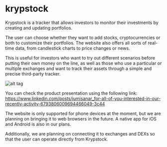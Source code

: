 # krypstock

Krypstock is a tracker that allows investors to monitor their investments by creating and updating portfolios.

The user can choose whether they want to add stocks, cryptocurrencies or both to customize their portfolios.
The website also offers all sorts of real-time data, from candlestick charts to price changes or news.

This is useful for investors who want to try out different scenarios before putting their own money on the line, as well as those who use a particular or multiple exchanges and want to track their assets through a simple and precise third-party tracker.

![alt tag](https://res.cloudinary.com/tennam/image/upload/v1619779521/Propulsion/Group_1.png)

You can check the product presentation using the following link: 
https://www.linkedin.com/posts/jumisanar_for-all-of-you-interested-in-our-recently-activity-6793806009694466049-3c44

The website is only supported for phone devices at the moment, but we are planning on bringing it to web browsers in the future.
A native app for iOS and Android is also in our plans.

Additionally, we are planning on connecting it to exchanges and DEXs so that the user can operate directly from Krypstock.
